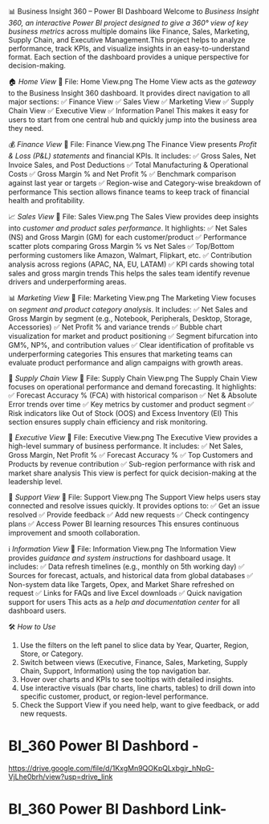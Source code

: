 📊 Business Insight 360 – Power BI Dashboard
Welcome to *Business Insight 360, an interactive Power BI project designed to give a 360° view of key business metrics* across multiple domains like Finance, Sales, Marketing, Supply Chain, and Executive Management.This project helps to analyze performance, track KPIs, and visualize insights in an easy-to-understand format. Each section of the dashboard provides a unique perspective for decision-making.

🏠 *Home View*
📌 File: Home View.png
The Home View acts as the *gateway* to the Business Insight 360 dashboard.
It provides direct navigation to all major sections:
✅ Finance View
✅ Sales View
✅ Marketing View
✅ Supply Chain View
✅ Executive View
✅ Information Panel
This makes it easy for users to start from one central hub and quickly jump into the business area they need.

💰 *Finance View*
📌 File: Finance View.png
The Finance View presents *Profit & Loss (P&L) statements* and financial KPIs.
It includes:
✅ Gross Sales, Net Invoice Sales, and Post Deductions
✅ Total Manufacturing & Operational Costs
✅ Gross Margin % and Net Profit %
✅ Benchmark comparison against last year or targets
✅ Region-wise and Category-wise breakdown of performance
This section allows finance teams to keep track of financial health and profitability.

📈 *Sales View*
📌 File: Sales View.png
The Sales View provides deep insights into *customer and product sales performance*.
It highlights:
✅ Net Sales (NS) and Gross Margin (GM) for each customer/product
✅ Performance scatter plots comparing Gross Margin % vs Net Sales
✅ Top/Bottom performing customers like Amazon, Walmart, Flipkart, etc.
✅ Contribution analysis across regions (APAC, NA, EU, LATAM)
✅ KPI cards showing total sales and gross margin trends
This helps the sales team identify revenue drivers and underperforming areas.

📊 *Marketing View*
📌 File: Marketing View.png
The Marketing View focuses on *segment and product category analysis*.
It includes:
✅ Net Sales and Gross Margin by segment (e.g., Notebook, Peripherals, Desktop, Storage, Accessories)
✅ Net Profit % and variance trends
✅ Bubble chart visualization for market and product positioning
✅ Segment bifurcation into GM%, NP%, and contribution values
✅ Clear identification of profitable vs underperforming categories
This ensures that marketing teams can evaluate product performance and align campaigns with growth areas.

🚚 *Supply Chain View*
📌 File: Supply Chain View.png
The Supply Chain View focuses on operational performance and demand forecasting.
It highlights:
✅ Forecast Accuracy % (FCA) with historical comparison
✅ Net & Absolute Error trends over time
✅ Key metrics by customer and product segment
✅ Risk indicators like Out of Stock (OOS) and Excess Inventory (EI)
This section ensures supply chain efficiency and risk monitoring.

🔎 *Executive View*
📌 File: Executive View.png
The Executive View provides a high-level summary of business performance.
It includes:
✅ Net Sales, Gross Margin, Net Profit %
✅ Forecast Accuracy %
✅ Top Customers and Products by revenue contribution
✅ Sub-region performance with risk and market share analysis
This view is perfect for quick decision-making at the leadership level.

🤝 *Support View*
📌 File: Support View.png
The Support View helps users stay connected and resolve issues quickly.
It provides options to:
✅ Get an issue resolved
✅ Provide feedback
✅ Add new requests
✅ Check contingency plans
✅ Access Power BI learning resources
This ensures continuous improvement and smooth collaboration.

ℹ️ *Information View*
📌 File: Information View.png
The Information View provides *guidance and system instructions* for dashboard usage.
It includes:
✅ Data refresh timelines (e.g., monthly on 5th working day)
✅ Sources for forecast, actuals, and historical data from global databases
✅ Non-system data like Targets, Opex, and Market Share refreshed on request
✅ Links for FAQs and live Excel downloads
✅ Quick navigation support for users
This acts as a *help and documentation center* for all dashboard users.

🛠 *How to Use*
1. Use the filters on the left panel to slice data by Year, Quarter, Region, Store, or Category.
2. Switch between views (Executive, Finance, Sales, Marketing, Supply Chain, Support, Information) using the top navigation bar.
3. Hover over charts and KPIs to see tooltips with detailed insights.
4. Use interactive visuals (bar charts, line charts, tables) to drill down into specific customer, product, or region-level performance.
5. Check the Support View if you need help, want to give feedback, or add new requests.

# BI_360 Power BI Dashbord - 
https://drive.google.com/file/d/1KxgMn9QOKpQLxbgjr_hNpG-VjLhe0brh/view?usp=drive_link

# BI_360 Power BI Dashbord Link- 
